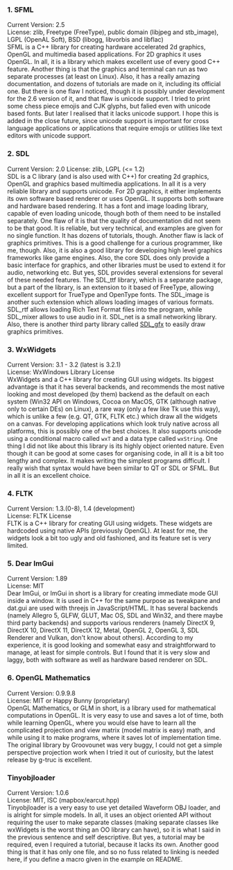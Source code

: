 ### 1. SFML  
Current Version: 2.5  
License: zlib, Freetype (FreeType), public domain (libjpeg and stb_image), LGPL (OpenAL Soft), BSD (libogg, libvorbis and libflac)  
SFML is a C++ library for creating hardware accelerated 2d graphics, OpenGL and multimedia based applications. For 2D graphics it uses OpenGL. In all, it is a library which makes excellent use of every good C++ feature. Another thing is that the graphics and terminal can run as two separate processes (at least on Linux). Also, it has a really amazing documentation, and dozens of tutorials are made on it, including its official one. But there is one flaw I noticed, though it is possibly under development for the 2.6 version of it, and that flaw is unicode support. I tried to print some chess piece emojis and CJK glyphs, but falied even with unicode based fonts. But later I realised that it lacks unicode support. I hope this is added in the close future, since unicode support is important for cross language applications or applications that require emojis or utilities like text editors with unicode support.  

### 2. SDL
Current Version: 2.0 
License: zlib, LGPL (<= 1.2)  
SDL is a C library (and is also used with C++) for creating 2d graphics, OpenGL and graphics based multimedia applications. In all it is a very reliable library and supports unicode. For 2D graphics, it either implements its own software based renderer or uses OpenGL. It supports both software and hardware based rendering. It has a font and image loading library, capable of even loading unicode, though both of them need to be installed separately. One flaw of it is that the quality of documentation did not seem to be that good. It is reliable, but very technical, and examples are given for no single function. It has dozens of tutorials, though. Another flaw is lack of graphics primitives. This is a good challenge for a curious programmer, like me, though. Also, it is also a good library for developing high level graphics frameworks like game engines. Also, the core SDL does only provide a basic interface for graphics, and other libraries must be used to extend it for audio, networking etc. But yes, SDL provides several extensions for several of these needed features. The SDL_ttf library, which is a separate package, but a part of the library, is an extension to it based of FreeType, allowing excellent support for TrueType and OpenType fonts. The SDL_image is another such extension which allows loading images of various formats. SDL_rtf allows loading Rich Text Format files into the program, while SDL_mixer allows to use audio in it. SDL_net is a small networking library. Also, there is another third party library called [SDL_gfx](https://github.com/keera-studios/SDL2_gfx) to easily draw graphics primitives.  

### 3. WxWidgets  
Current Version: 3.1 - 3.2 (latest is 3.2.1)  
License: WxWindows Library License  
WxWidgets and a C++ library for creating GUI using widgets. Its biggest advantage is that it has several backends, and recommends the most native looking and most developed (by them) backend as the default on each system (Win32 API on Windows, Cocoa on MacOS, GTK (although native only to certain DEs) on Linux), a rare way (only a few like Tk use this way), which is unlike a few (e.g. QT, GTK, FLTK etc.) which draw all the widgets on a canvas. For developing applications which look truly native across all platforms, this is possibly one of the best choices. It also supports unicode using a conditional macro called `wxT` and a data type called `wxString`. One thing I did not like about this library is its highly object oriented nature. Even though it can be good at some cases for organising code, in all it is a bit too lengthy and complex. It makes writing the simplest programs difficult. I really wish that syntax would have been similar to QT or SDL or SFML. But in all it is an excellent choice.  

### 4. FLTK
Current Version: 1.3.(0-8), 1.4 (development)  
License: FLTK License  
FLTK is a C++ library for creating GUI using widgets. These widgets are hardcoded using native APIs (previously OpenGL). At least for me, the widgets look a bit too ugly and old fashioned, and its feature set is very limited.  

### 5. Dear ImGui  
Current Version: 1.89  
License: MIT  
Dear ImGui, or ImGui in short is a library for creating immediate mode GUI inside a window. It is used in C++ for the same purpose as tweakpane and dat.gui are used with threejs in JavaScript/HTML. It has several backends (namely Allegro 5, GLFW, GLUT, Mac OS, SDL and Win32, and there maybe third party backends) and supports various renderers (namely DirectX 9, DirectX 10, DirectX 11, DirectX 12, Metal, OpenGL 2, OpenGL 3, SDL Renderer and Vulkan, don't know about others). According to my experience, it is good looking and somewhat easy  and straightforward to manage, at least for simple controls. But I found that it is very slow and laggy, both with software as well as hardware based renderer on SDL.  

### 6. OpenGL Mathematics  
Current Version: 0.9.9.8  
License: MIT or Happy Bunny (proprietary)  
OpenGL Mathematics, or GLM in short, is a library used for mathematical computations in OpenGL. It is very easy to use and saves a lot of time, both while learning OpenGL, where you would else have to learn all the complicated projection and view matrix (model matrix is easy) math, and while using it to make programs, where it saves lot of implementation time. The original library by Groovounet was very buggy, I could not get a simple perspective projection work when I tried it out of curiosity, but the latest release by g-truc is excellent.  

### Tinyobjloader  
Current Version: 1.0.6  
License: MIT, ISC (mapbox/earcut.hpp)  
Tinyobjloader is a very easy to use yet detailed Waveform OBJ loader, and is alright for simple models. In all, it uses an object oriented API without requiring the user to make separate classes (making separate classes like wxWidgets is the worst thing an OO library can have), so it is what I said in the previous sentence and self descriptive. But yes, a tutorial may be required, even I required a tutorial, because it lacks its own. Another good thing is that it has only one file, and so no fuss related to linking is needed here, if you define a macro given in the example on README.  
